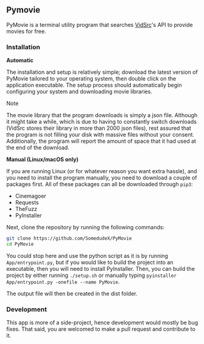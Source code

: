 ## Pymovie

PyMovie is a terminal utility program that searches [VidSrc](vidsrc.to)'s API to provide movies for free. 

### Installation

**Automatic**

The installation and setup is relatively simple; download the latest version of PyMovie tailored to your operating system, then double click on the application executable. The setup process should automatically begin configuring your system and downloading movie libraries. 

> [!NOTE]
> The movie library that the program downloads is simply a json file. Although it might take a while, which is due to having to constantly switch downloads (VidSrc stores their library in more than 2000 json files), rest assured that the program is not filling your disk with massive files without your consent. Additionally, the program will report the amount of space that it had used at the end of the download. 

**Manual (Linux/macOS only)**

If you are running Linux (or for whatever reason you want extra hassle), and you need to install the program manually, you need to download a couple of packages first. All of these packages can all be downloaded through `pip3`:

* Cinemagoer
* Requests
* TheFuzz
* PyInstaller

Next, clone the repository by running the following commands: 

```bash
git clone https://github.com/SomedudeX/PyMovie
cd PyMovie
```

You could stop here and use the python script as it is by running `App/entrypoint.py`, but if you would like to build the project into an executable, then you will need to install PyInstaller. Then, you can build the project by either running `./setup.sh` or manually typing `pyinstaller App/entrypoint.py -onefile --name PyMovie`. 

The output file will then be created in the dist folder. 

### Development

This app is more of a side-project, hence development would mostly be bug fixes. That said, you are welcomed to make a pull request and contribute to it. 
